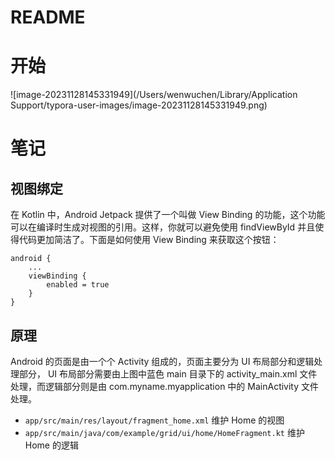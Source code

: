 # README

# 开始

![image-20231128145331949](/Users/wenwuchen/Library/Application Support/typora-user-images/image-20231128145331949.png)

# 笔记

## 视图绑定

在 Kotlin 中，Android Jetpack 提供了一个叫做 View Binding 的功能，这个功能可以在编译时生成对视图的引用。这样，你就可以避免使用 findViewById 并且使得代码更加简洁了。下面是如何使用 View Binding 来获取这个按钮：

```
android {
    ...
    viewBinding {
        enabled = true
    }
}

```

## 原理

Android 的页面是由一个个 Activity 组成的，页面主要分为 UI 布局部分和逻辑处理部分， UI 布局部分需要由上图中蓝色 main 目录下的 activity_main.xml 文件处理，而逻辑部分则是由 com.myname.myapplication 中的 MainActivity 文件处理。

- `app/src/main/res/layout/fragment_home.xml` 维护 Home 的视图
- `app/src/main/java/com/example/grid/ui/home/HomeFragment.kt` 维护 Home 的逻辑

